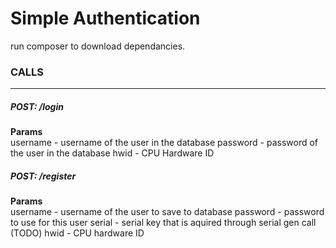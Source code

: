 # Simple Authentication

run composer to download dependancies. 

### CALLS
------
##### POST: /login

**Params**  
username - username of the user in the database
password - password of the user in the database
hwid - CPU Hardware ID 

##### POST: /register

**Params**  
username - username of the user to save to database
password - password to use for this user 
serial - serial key that is aquired through serial gen call (TODO)
hwid - CPU hardware ID